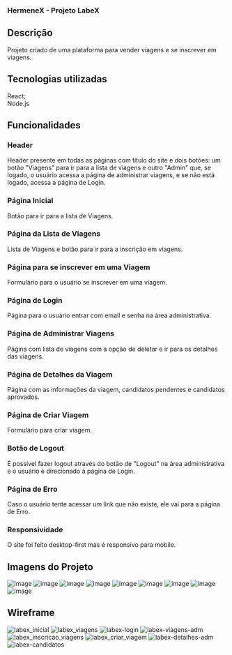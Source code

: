 ### HermeneX - Projeto LabeX

## Descrição
Projeto criado de uma plataforma para vender viagens e se inscrever em viagens.

## Tecnologias utilizadas
React;<br/>
Node.js

## Funcionalidades

### Header
Header presente em todas as páginas com título do site e dois botões: um botão "Viagens" para ir para a lista de viagens e outro "Admin" que, se logado, o usuário acessa a página de administrar viagens, e se não está logado, acessa a página de Login.

### Página Inicial
Botão para ir para a lista de Viagens.

### Página da Lista de Viagens
Lista de Viagens e botão para ir para a inscrição em viagens.

### Página para se inscrever em uma Viagem
Formulário para o usuário se inscrever em uma viagem.

### Página de Login
Página para o usuário entrar com email e senha na área administrativa.

### Página de Administrar Viagens
Página com lista de viagens com a opção de deletar e ir para os detalhes das viagens.

### Página de Detalhes da Viagem
Página com as informações da viagem, candidatos pendentes e candidatos aprovados.

### Página de Criar Viagem
Formulário para criar viagem.

### Botão de Logout
É possível fazer logout através do botão de "Logout" na área administrativa e o usuário é direcionado à página de Login.

### Página de Erro
Caso o usuário tente acessar um link que não existe, ele vai para a página de Erro.

### Responsividade
O site foi feito desktop-first mas é responsivo para mobile.

## Imagens do Projeto
![image](https://user-images.githubusercontent.com/94693150/154778972-bd8e5791-6a7d-401c-b09f-dde47c16d468.png)
![image](https://user-images.githubusercontent.com/94693150/154778988-528f11be-0be9-4340-9ff8-626d29325c90.png)
![image](https://user-images.githubusercontent.com/94693150/154779009-4411bd57-ed55-441f-bafe-fd5d95365e0f.png)
![image](https://user-images.githubusercontent.com/94693150/154778960-7d203669-227f-4132-9465-f91ffa7693e8.png)
![image](https://user-images.githubusercontent.com/94693150/154779034-54c74231-7f41-4a86-ba5d-145dfc0e9b3c.png)
![image](https://user-images.githubusercontent.com/94693150/154779053-d184c1d1-e2ba-476b-b093-0c34a4a5878b.png)
![image](https://user-images.githubusercontent.com/94693150/154779078-fc406764-58c3-447d-9e73-068ead87073d.png)
![image](https://user-images.githubusercontent.com/94693150/154779087-38d7cb7a-2769-442a-ac5c-ec1cd463552d.png)
![image](https://user-images.githubusercontent.com/94693150/154779097-1b2e4048-58d9-41ac-a223-61ab2fe94785.png)

## Wireframe
![labex_inicial](https://user-images.githubusercontent.com/94693150/153938239-b9a77242-d3d9-4793-af8c-207b7e995291.png)
![labex_viagens](https://user-images.githubusercontent.com/94693150/153938252-24eab630-3b8a-4229-9e92-f86787f1b9d3.png)
![labex-login](https://user-images.githubusercontent.com/94693150/153938264-4166b6d9-64f1-4712-aa11-f9c9092d1005.png)
![labex-viagens-adm](https://user-images.githubusercontent.com/94693150/153938278-4728fc03-bf48-4a74-9b71-058e3157f648.png)
![labex_inscricao_viagens](https://user-images.githubusercontent.com/94693150/153938293-8f6cbd5d-803a-4a4d-927d-a7fba1b780ab.png)
![labex_criar_viagem](https://user-images.githubusercontent.com/94693150/153938329-324cfe6c-414e-434a-97f7-4f7368dfeda5.png)
![labex-detalhes-adm](https://user-images.githubusercontent.com/94693150/153938336-427a9bd6-aa8f-4673-baf3-6e28a8b4de58.png)
![labex-candidatos](https://user-images.githubusercontent.com/94693150/153938348-fe5aaf90-7e6f-496e-a88f-6a83cebd6804.png)